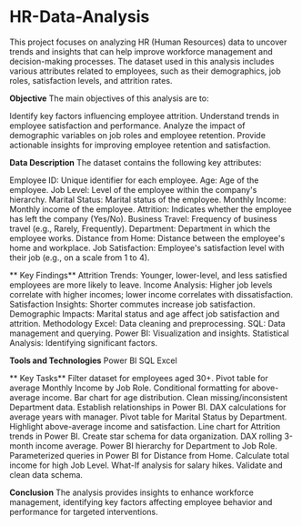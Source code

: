 # HR-Data-Analysis

This project focuses on analyzing HR (Human Resources) data to uncover trends and insights that can help improve workforce management and decision-making processes. The dataset used in this analysis includes various attributes related to employees, such as their demographics, job roles, satisfaction levels, and attrition rates.

**Objective**
The main objectives of this analysis are to:

Identify key factors influencing employee attrition.
Understand trends in employee satisfaction and performance.
Analyze the impact of demographic variables on job roles and employee retention.
Provide actionable insights for improving employee retention and satisfaction.


**Data Description**
The dataset contains the following key attributes:

Employee ID: Unique identifier for each employee.
Age: Age of the employee.
Job Level: Level of the employee within the company's hierarchy.
Marital Status: Marital status of the employee.
Monthly Income: Monthly income of the employee.
Attrition: Indicates whether the employee has left the company (Yes/No).
Business Travel: Frequency of business travel (e.g., Rarely, Frequently).
Department: Department in which the employee works.
Distance from Home: Distance between the employee's home and workplace.
Job Satisfaction: Employee's satisfaction level with their job (e.g., on a scale from 1 to 4).

**
Key Findings**
Attrition Trends: Younger, lower-level, and less satisfied employees are more likely to leave.
Income Analysis: Higher job levels correlate with higher incomes; lower income correlates with dissatisfaction.
Satisfaction Insights: Shorter commutes increase job satisfaction.
Demographic Impacts: Marital status and age affect job satisfaction and attrition.
Methodology
Excel: Data cleaning and preprocessing.
SQL: Data management and querying.
Power BI: Visualization and insights.
Statistical Analysis: Identifying significant factors.

**Tools and Technologies**
Power BI
SQL
Excel

**
Key Tasks**
Filter dataset for employees aged 30+.
Pivot table for average Monthly Income by Job Role.
Conditional formatting for above-average income.
Bar chart for age distribution.
Clean missing/inconsistent Department data.
Establish relationships in Power BI.
DAX calculations for average years with manager.
Pivot table for Marital Status by Department.
Highlight above-average income and satisfaction.
Line chart for Attrition trends in Power BI.
Create star schema for data organization.
DAX rolling 3-month income average.
Power BI hierarchy for Department to Job Role.
Parameterized queries in Power BI for Distance from Home.
Calculate total income for high Job Level.
What-If analysis for salary hikes.
Validate and clean data schema.

**Conclusion**
The analysis provides insights to enhance workforce management, identifying key factors affecting employee behavior and performance for targeted interventions.
